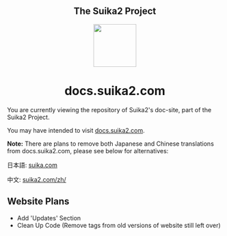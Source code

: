 <!-- Header -->
<div align="center">
  <h2>The Suika2 Project</h2>
	<img src="https://suika2.com/img/AppIcon.png" width="100" height="100"/>
	<h1>docs.suika2.com</h1>
</div>

<!-- Content -->

You are currently viewing the repository of Suika2's doc-site, part of the Suika2 Project.

You may have intended to visit [docs.suika2.com](https://docs.suika2.com/).

**Note:** There are plans to remove both Japanese and Chinese translations from docs.suika2.com, please see below for alternatives:

日本語: [suika.com](https://suika2.com/)

中文: [suika2.com/zh/](https://suika2.com/zh/)


## Website Plans

* Add 'Updates' Section
* Clean Up Code (Remove tags from old versions of website still left over)
